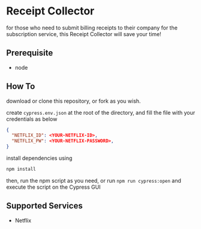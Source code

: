 # Receipt Collector

for those who need to submit billing receipts to their company for the subscription service,
this Receipt Collector will save your time!

## Prerequisite
- node

## How To

download or clone this repository, or fork as you wish.

create `cypress.env.json` at the root of the directory, and fill the file with your credentials as below

```json
{
  "NETFLIX_ID": <YOUR-NETFLIX-ID>,
  "NETFLIX_PW": <YOUR-NETFLIX-PASSWORD>,
}
```

install dependencies using

```bash
npm install
```

then, run the npm script as you need, or run
`npm run cypress:open` and execute the script on the Cypress GUI

## Supported Services
- Netflix
